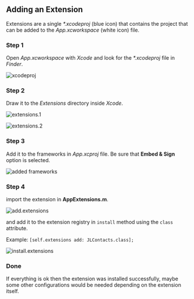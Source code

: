 ## Adding an Extension

Extensions are a single _*.xcodeproj_ (blue icon)
that contains the project that can be added to the 
_App.xcworkspace_ (white icon) file.

### Step 1

Open _App.xcworkspace_ with _Xcode_ and
look for the _*.xcodeproj_ file in _Finder_.

![xcodeproj](https://user-images.githubusercontent.com/292738/219871592-c9f788d9-82b9-436e-b498-ec8c9de57d77.png)

### Step 2
Draw it to the _Extensions_ directory inside _Xcode_.

![extensions.1](https://user-images.githubusercontent.com/292738/219871792-a2e6b3ab-76ac-4140-9b83-afaa166a3c2b.png)


![extensions.2](https://user-images.githubusercontent.com/292738/219871905-4a884db2-58d7-45a1-aedd-8ab9a22f5ce2.png)

### Step 3

Add it to the frameworks in _App.xcproj_ file.
Be sure that **Embed & Sign** option is selected.

![added frameworks](https://user-images.githubusercontent.com/292738/219872025-bfa926e7-907e-4277-97e7-b96602889857.png)

### Step 4

import the extension in **AppExtensions.m**.

![add.extensions](https://user-images.githubusercontent.com/292738/219872338-01e31f1e-3f16-4914-bf73-5b75f2ccd167.png)

and add it to the extension registry in `install` method
using the `class` attribute.

Example: `[self.extensions add: JLContacts.class];`

![install.extensions](https://user-images.githubusercontent.com/292738/219872570-6e09e504-8ec2-4dec-bd53-27cd69f7800e.png)

### Done

If everything is ok then the extension was installed successfully, 
maybe some other configurations would be needed depending on the extension itself.

